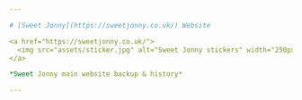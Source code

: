 ```yaml
---

# [Sweet Jonny](https://sweetjonny.co.uk/) Website

<a href="https://sweetjonny.co.uk/">
  <img src="assets/sticker.jpg" alt="Sweet Jonny stickers" width="250px">
</a>

*Sweet Jonny main website backup & history*

---
```

